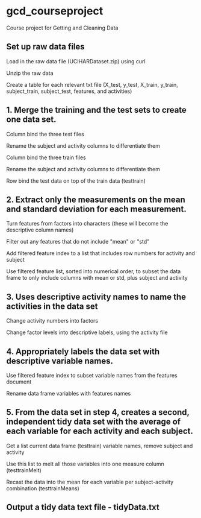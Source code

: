 gcd_courseproject
=================

Course project for Getting and Cleaning Data


## Set up raw data files
Load in the raw data file (UCIHARDataset.zip) using curl

Unzip the raw data

Create a table for each relevant txt file (X_test, y_test, X_train, y_train, subject_train, subject_test, features, and activities)

## 1. Merge the training and the test sets to create one data set.
Column bind the three test files

Rename the subject and activity columns to differentiate them

Column bind the three train files

Rename the subject and activity columns to differentiate them

Row bind the test data on top of the train data (testtrain)

## 2. Extract only the measurements on the mean and standard deviation for each measurement. 

Turn features from factors into characters (these will become the descriptive column names)

Filter out any features that do not include "mean" or "std"

Add filtered feature index to a list that includes row numbers for activity and subject

Use filtered feature list, sorted into numerical order, to subset the data frame to only include columns with  mean or std, plus subject and activity

## 3. Uses descriptive activity names to name the activities in the data set

Change activity numbers into factors

Change factor levels into descriptive labels, using the activity file

## 4. Appropriately labels the data set with descriptive variable names.

Use filtered feature index to subset variable names from the features document

Rename data frame variables with features names

## 5. From the data set in step 4, creates a second, independent tidy data set with the average of each variable for each activity and each subject.

Get a list current data frame (testtrain) variable names, remove subject and activity

Use this list to melt all those variables into one measure column (testtrainMelt)

Recast the data into the mean for each variable per subject-activity combination (testtrainMeans)

## Output a tidy data text file - tidyData.txt
